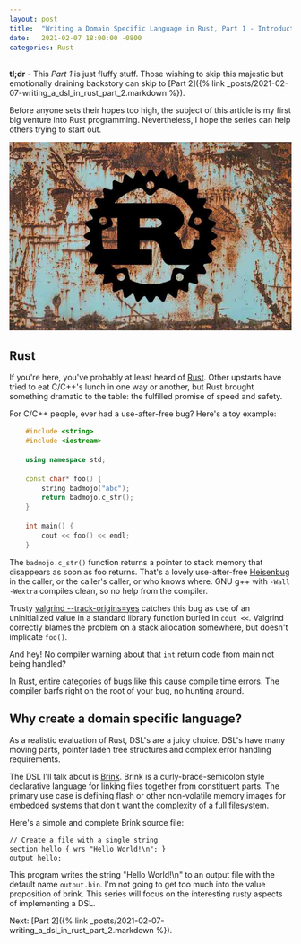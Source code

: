 ```yaml
---
layout: post
title:  "Writing a Domain Specific Language in Rust, Part 1 - Introduction"
date:   2021-02-07 18:00:00 -0800
categories: Rust
---
```



**tl;dr** - This _Part 1_ is just fluffy stuff.  Those wishing to skip this majestic but emotionally draining backstory can skip to [Part 2]({% link _posts/2021-02-07-writing_a_dsl_in_rust_part_2.markdown %}).

Before anyone sets their hopes too high, the subject of this article is my first big venture into Rust programming.  Nevertheless, I hope the series can help others trying to start out.

![Rust Logo thanks to LogRocket](/images/rust_logo.jpg)
## Rust

If you're here, you've probably at least heard of
[Rust](ttps://www.rust-lang.org). Other upstarts have tried to eat C/C++'s lunch
in one way or another, but Rust brought something dramatic to the table: the
fulfilled promise of speed and safety.

For C/C++ people, ever had a use-after-free bug?  Here's a toy example:

```c++
    #include <string>
    #include <iostream>
    
    using namespace std;
    
    const char* foo() {
        string badmojo("abc");
        return badmojo.c_str();
    }
    
    int main() {
        cout << foo() << endl;
    }
```

The `badmojo.c_str()` function returns a pointer to stack memory that disappears as soon as
foo returns.  That's a lovely use-after-free
[Heisenbug](http://simonb.com/blog/2009/07/10/heisenbug/) in the caller, or the
caller's caller, or who knows where.  GNU g++ with `-Wall -Wextra` compiles
clean, so no help from the compiler.

Trusty [valgrind --track-origins=yes](https://valgrind.org/) catches this bug
as use of an uninitialized value in a standard library function buried in `cout
<<`. Valgrind correctly blames the problem on a stack allocation somewhere, but
doesn't implicate `foo()`.

And hey!  No compiler warning about that `int` return code from main not being
handled?

In Rust, entire categories of bugs like this cause compile time errors.  The
compiler barfs right on the root of your bug, no hunting around.

## Why create a domain specific language?

As a realistic evaluation of Rust, DSL's are a juicy choice. DSL's have many moving parts, pointer laden tree structures and complex error handling requirements.

The DSL I'll talk about is [Brink](https://github.com/steveking-gh/brink). Brink is a curly-brace-semicolon style declarative language for linking files together from constituent parts. The primary use case is defining flash or other non-volatile memory images for embedded systems that don't want the complexity of a full filesystem.

Here's a simple and complete Brink source file:

    // Create a file with a single string
    section hello { wrs "Hello World!\n"; }
    output hello;

This program writes the string "Hello World!\n" to an output file with the default name `output.bin`.  I'm not going to get too much into the value proposition of brink.  This series will focus on the interesting rusty aspects of implementing a DSL.

Next: [Part 2]({% link _posts/2021-02-07-writing_a_dsl_in_rust_part_2.markdown %}).